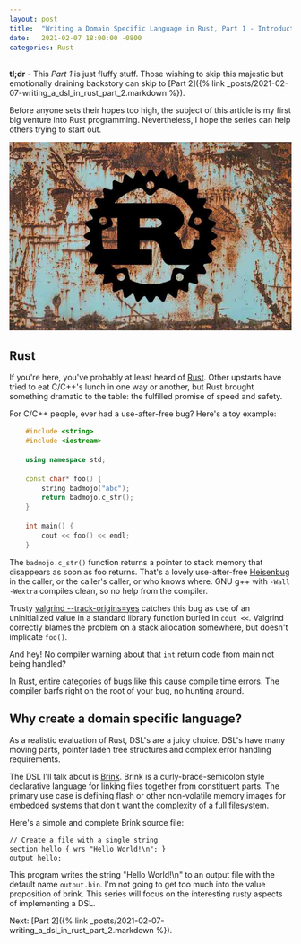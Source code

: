 ```yaml
---
layout: post
title:  "Writing a Domain Specific Language in Rust, Part 1 - Introduction"
date:   2021-02-07 18:00:00 -0800
categories: Rust
---
```



**tl;dr** - This _Part 1_ is just fluffy stuff.  Those wishing to skip this majestic but emotionally draining backstory can skip to [Part 2]({% link _posts/2021-02-07-writing_a_dsl_in_rust_part_2.markdown %}).

Before anyone sets their hopes too high, the subject of this article is my first big venture into Rust programming.  Nevertheless, I hope the series can help others trying to start out.

![Rust Logo thanks to LogRocket](/images/rust_logo.jpg)
## Rust

If you're here, you've probably at least heard of
[Rust](ttps://www.rust-lang.org). Other upstarts have tried to eat C/C++'s lunch
in one way or another, but Rust brought something dramatic to the table: the
fulfilled promise of speed and safety.

For C/C++ people, ever had a use-after-free bug?  Here's a toy example:

```c++
    #include <string>
    #include <iostream>
    
    using namespace std;
    
    const char* foo() {
        string badmojo("abc");
        return badmojo.c_str();
    }
    
    int main() {
        cout << foo() << endl;
    }
```

The `badmojo.c_str()` function returns a pointer to stack memory that disappears as soon as
foo returns.  That's a lovely use-after-free
[Heisenbug](http://simonb.com/blog/2009/07/10/heisenbug/) in the caller, or the
caller's caller, or who knows where.  GNU g++ with `-Wall -Wextra` compiles
clean, so no help from the compiler.

Trusty [valgrind --track-origins=yes](https://valgrind.org/) catches this bug
as use of an uninitialized value in a standard library function buried in `cout
<<`. Valgrind correctly blames the problem on a stack allocation somewhere, but
doesn't implicate `foo()`.

And hey!  No compiler warning about that `int` return code from main not being
handled?

In Rust, entire categories of bugs like this cause compile time errors.  The
compiler barfs right on the root of your bug, no hunting around.

## Why create a domain specific language?

As a realistic evaluation of Rust, DSL's are a juicy choice. DSL's have many moving parts, pointer laden tree structures and complex error handling requirements.

The DSL I'll talk about is [Brink](https://github.com/steveking-gh/brink). Brink is a curly-brace-semicolon style declarative language for linking files together from constituent parts. The primary use case is defining flash or other non-volatile memory images for embedded systems that don't want the complexity of a full filesystem.

Here's a simple and complete Brink source file:

    // Create a file with a single string
    section hello { wrs "Hello World!\n"; }
    output hello;

This program writes the string "Hello World!\n" to an output file with the default name `output.bin`.  I'm not going to get too much into the value proposition of brink.  This series will focus on the interesting rusty aspects of implementing a DSL.

Next: [Part 2]({% link _posts/2021-02-07-writing_a_dsl_in_rust_part_2.markdown %}).